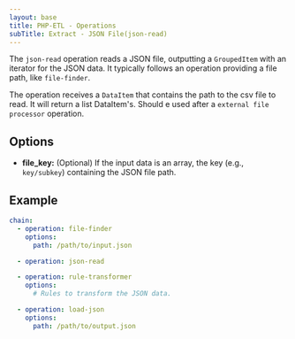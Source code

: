 ```yaml
---
layout: base
title: PHP-ETL - Operations
subTitle: Extract - JSON File(json-read)
---
```


The `json-read` operation reads a JSON file, outputting a `GroupedItem` with an iterator for the JSON data. It typically follows an operation providing a file path, like `file-finder`.

The operation receives a `DataItem` that contains the path to the csv file to read. It will return a list DataItem's.
Should e used after a `external file processor` operation.

## Options

- **file_key:** (Optional) If the input data is an array, the key (e.g., `key/subkey`) containing the JSON file path.

## Example

```yaml
chain:
  - operation: file-finder
    options:
      path: /path/to/input.json

  - operation: json-read

  - operation: rule-transformer
    options:
      # Rules to transform the JSON data.

  - operation: load-json
    options:
      path: /path/to/output.json
```
